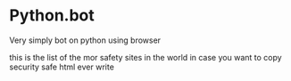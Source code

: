 # Python.bot
Very simply bot on python using browser

this is the list of the mor safety sites in the world
in case you want to copy security safe html ever write
